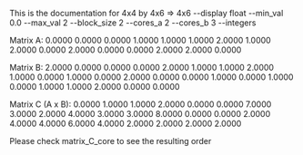 This is the documentation for 4x4 by 4x6 => 4x6
--display float --min_val 0.0 --max_val 2 --block_size 2 --cores_a 2 --cores_b 3 --integers

Matrix A:
  0.0000   0.0000   0.0000   1.0000
  1.0000   1.0000   2.0000   1.0000
  2.0000   0.0000   2.0000   0.0000
  0.0000   2.0000   2.0000   0.0000

Matrix B:
  2.0000   0.0000   0.0000   0.0000   2.0000   1.0000
  1.0000   2.0000   1.0000   0.0000   1.0000   0.0000
  2.0000   0.0000   0.0000   1.0000   0.0000   1.0000
  0.0000   1.0000   1.0000   2.0000   0.0000   0.0000

Matrix C (A x B):
  0.0000   1.0000   1.0000   2.0000   0.0000   0.0000
  7.0000   3.0000   2.0000   4.0000   3.0000   3.0000
  8.0000   0.0000   0.0000   2.0000   4.0000   4.0000
  6.0000   4.0000   2.0000   2.0000   2.0000   2.0000

Please check matrix_C_core to see the resulting order